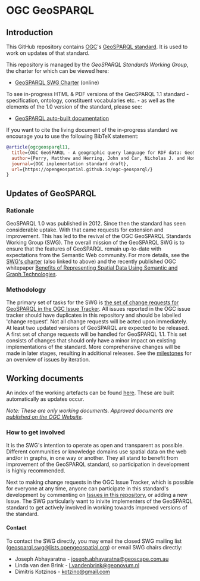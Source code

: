 # OGC GeoSPARQL

## Introduction

This GitHub repository contains [OGC](https://www.ogc.org/)'s [GeoSPARQL standard](https://www.ogc.org/standards/geosparql). It is used to work on updates of that standard.

This repository is managed by the _GeoSPARQL Standards Working Group_, the charter for which can be viewed here:

* [GeoSPARQL SWG Charter](https://rawcdn.githack.com/opengeospatial/ogc-geosparql/f51bfe0643bb4010ba8a2ee2ae79e8335a55558c/charter/swg_charter.html) (online)

To see in-progress HTML & PDF versions of the GeoSPARQL 1.1 standard - specification, ontology, constituent vocabularies etc. - as well as the elements of the 1.0 version of the standard, please see:

* [GeoSPARQL auto-built documentation](https://opengeospatial.github.io/ogc-geosparql/)

If you want to cite the living document of the in-progress standard we encourage you to use the following BibTeX statement:

```bibtex
@article{ogcgeosparql11,
  title={OGC GeoSPARQL - A geographic query language for RDF data: GeoSPARQL 1.1 draft},
  author={Perry, Matthew and Herring, John and Car, Nicholas J. and Homburg, Timo and J.D. Cox, Simon},
  journal={OGC implementation standard draft},
  url={https://opengeospatial.github.io/ogc-geosparql/}
}
```

## Updates of GeoSPARQL

### Rationale
GeoSPARQL 1.0 was published in 2012. Since then the standard has seen considerable uptake. With that came requests for extension and improvement. This has led to the revival of the OGC GeoSPARQL Standards Working Group (SWG). The overall mission of the GeoSPARQL SWG is to ensure that the features of GeoSPARQL remain up-to-date with expectations from the Semantic Web community. For more details, see the [SWG's charter](https://portal.ogc.org/files/93345) (also linked to above) and the recently published OGC whitepaper [Benefits of Representing Spatial Data Using Semantic and Graph Technologies](http://docs.ogc.org/wp/19-078r1/19-078r1.html).

### Methodology
The primary set of tasks for the SWG is [the set of change requests for GeoSPARQL in the OGC Issue Tracker](http://ogc.standardstracker.org/requestlist.cgi?component=11-052r4&list_id=1094&product=OGC). All issues reported in the OGC issue tracker should have duplicates in this repository and should be labelled 'change request'.
Not all change requests will be acted upon immediately. At least two updated versions of GeoSPARQL are expected to be released. A first set of change requests will be handled for GeoSPARQL 1.1. This set consists of changes that should only have a minor impact on existing implementations of the standard. More comprehensive changes will be made in later stages, resulting in additional releases. See the [milestones](milestones) for an overview of issues by iteration. 

## Working documents
An index of the working artefacts can be found <a href="https://opengeospatial.github.io/ogc-geosparql/">here</a>. These are built automatically as updates occur. 

*Note: These are only working documents. Approved documents are <a href="https://www.ogc.org/standards/geosparql">published on the OGC Website</a>.*

### How to get involved
It is the SWG's intention to operate as open and transparent as possible. Different communities or knowledge domains use spatial data on the web and/or in graphs, in one way or another. They all stand to benefit from improvement of the GeoSPARQL standard, so participation in development is highly recommended.

Next to making change requests in the OGC Issue Tracker, which is possible for everyone at any time, anyone can participate in this standard's development by commenting on [Issues in this repository](https://github.com/opengeospatial/ogc-geosparql/issues/), or adding a new Issue. The SWG particularly want to inivite implementers of the GeoSPARQL standard to get actively involved in working towards improved versions of the standard.

#### Contact
To contact the SWG directly, you may email the closed SWG mailing list (<geosparql.swg@lists.opengeospatial.org>) or email SWG chairs directly:

* Joseph Abhayaratna - <joseph.abhayaratna@geoscape.com.au>
* Linda van den Brink - <l.vandenbrink@geonovum.nl>
* Dimitris Kotzinos - <kotzino@gmail.com>

